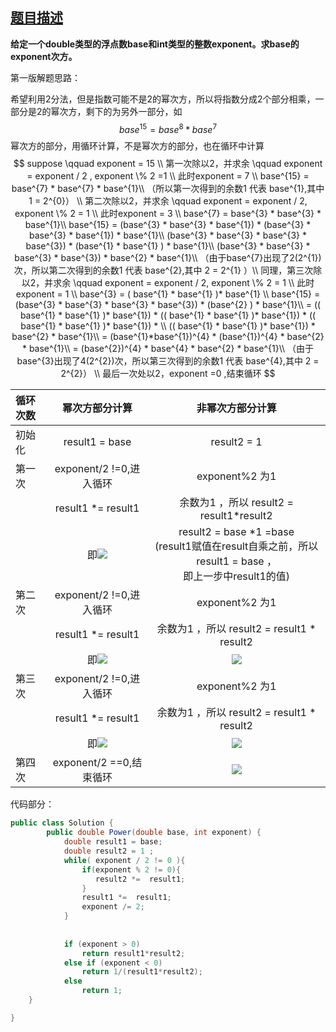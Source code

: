 

## [题目描述](https://www.nowcoder.com/practice/1a834e5e3e1a4b7ba251417554e07c00?tpId=13&tqId=11165&tPage=1&rp=1&ru=/ta/coding-interviews&qru=/ta/coding-interviews/question-ranking)

**给定一个double类型的浮点数base和int类型的整数exponent。求base的exponent次方。**

第一版解题思路：

希望利用2分法，但是指数可能不是2的幂次方，所以将指数分成2个部分相乘，一部分是2的幂次方，剩下的为另外一部分，如
$$
base^{15} = base^{8} * base^{7}
$$
幂次方的部分，用循环计算，不是幂次方的部分，也在循环中计算
$$
suppose  \qquad exponent = 15 \\
第一次除以2，并求余 \qquad exponent = exponent / 2  , exponent \% 2 =1 \\
此时exponent = 7 \\
base^{15} = base^{7} * base^{7} * base^{1}\\
（所以第一次得到的余数1 代表 base^{1},其中 1 = 2^{0}） \\
第二次除以2，并求余 \qquad exponent = exponent / 2, exponent \% 2 = 1 \\
此时exponent = 3 \\
base^{7} = base^{3} * base^{3} * base^{1}\\
base^{15} = (base^{3} * base^{3} * base^{1}) * (base^{3} * base^{3} * base^{1}) * base^{1}\\
(base^{3} * base^{3} * base^{3} * base^{3}) * (base^{1} * base^{1} ) * base^{1}\\
(base^{3} * base^{3} * base^{3} * base^{3}) * base^{2}  * base^{1}\\
（由于base^{7}出现了2(2^{1})次，所以第二次得到的余数1 代表 base^{2},其中 2 = 2^{1} ）\\
同理，第三次除以2，并求余 \qquad exponent = exponent / 2, exponent \% 2 = 1 \\
此时exponent = 1 \\
base^{3} = ( base^{1} * base^{1} )* base^{1} \\
base^{15} = (base^{3} * base^{3} * base^{3} * base^{3}) * (base^{2} ) * base^{1}\\
= (( base^{1} * base^{1} )* base^{1}) * (( base^{1} * base^{1} )* base^{1}) * (( base^{1} * base^{1} )* base^{1}) * \\
(( base^{1} * base^{1} )* base^{1}) * base^{2} * base^{1}\\
= (base^{1}*base^{1})^{4} * (base^{1})^{4} * base^{2} * base^{1}\\
= (base^{2})^{4} * base^{4} * base^{2}  * base^{1}\\
（由于base^{3}出现了4(2^{2})次，所以第三次得到的余数1 代表 base^{4},其中 2 = 2^{2}） \\
最后一次处以2，exponent =0 ,结束循环
$$




|循环次数|幂次方部分计算| 非幂次方部分计算                                             |
|:---|:--:|:--:|
|初始化|result1 = base|result2 = 1|
|第一次|exponent/2 !=0,进入循环|exponent%2 为1|
||result1 *= result1|余数为1 ，所以 result2 = result1*result2|
||即<img src="http://chart.googleapis.com/chart?cht=tx&chl=result1 = base^2" style="border:none;">|result2 = base *1 =base<br>(result1赋值在result自乘之前，所以result1 = base ，<br>即上一步中result1的值)|
|第二次|exponent/2 !=0,进入循环|exponent%2 为1|
||result1 *= result1|余数为1 ，所以 result2 = result1 * result2|
||即<img src="http://chart.googleapis.com/chart?cht=tx&chl=result1 = base^4" style="border:none;">|<img src="http://chart.googleapis.com/chart?cht=tx&chl=result2 = result1 * result 2 = base^2 * base^1 = base^3" style="border:none;">|
|第三次|exponent/2 !=0,进入循环|exponent%2 为1|
||result1 *= result1|余数为1 ，所以 result2 = result1 * result2|
||即<img src="http://chart.googleapis.com/chart?cht=tx&chl=result1 = base^8" style="border:none;">|<img src="http://chart.googleapis.com/chart?cht=tx&chl=result2 = result1 * result 2 = base^4 * base^3 = base^7" style="border:none;">|
|第四次|exponent/2 ==0,结束循环|<img src="http://chart.googleapis.com/chart?cht=tx&chl=result = result1 * result 2 = base^8 * base^7 = base^15" style="border:none;">|

代码部分：


```java
public class Solution {
        public double Power(double base, int exponent) {
            double result1 = base;
            double result2 = 1 ;
       		while( exponent / 2 != 0 ){
                if(exponent % 2 != 0){
                   result2 *=  result1;
            	}
            	result1 *=  result1;
            	exponent /= 2;
            }
           
        
            if (exponent > 0)
                return result1*result2;
            else if (exponent < 0)
                return 1/(result1*result2);
            else 
                return 1;
    }  

}


```
